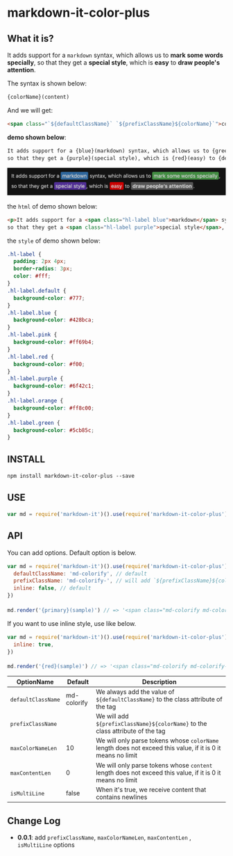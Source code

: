 # markdown-it-color-plus

## What it is?

It adds support for a `markdown` syntax, which allows us to **mark some words
specially**, so that they get a **special style**, which is **easy** to **draw
people's attention**.

The syntax is shown below:

```markdown
{colorName}(content)
```
And we will get:
```html
<span class="`${defaultClassName}` `${prefixClassName}${colorName}`">content</span>
```
**demo shown below**:
```markdown
It adds support for a {blue}(markdown) syntax, which allows us to {green}(mark some words specially),
so that they get a {purple}(special style), which is {red}(easy) to {default}(**draw people's attention**).
```

![demo](images/demo.png)

the `html` of demo shown below:
```html
<p>It adds support for a <span class="hl-label blue">markdown</span> syntax, which allows us to <span class="hl-label green">mark some words specially</span>,<br>
so that they get a <span class="hl-label purple">special style</span>, which is <span class="hl-label red">easy</span> to <span class="hl-label default"><strong>draw people’s attention</strong></span>.</p>
```

the `style` of demo shown below:
```css
.hl-label {
  padding: 2px 4px;
  border-radius: 3px;
  color: #fff;
}
.hl-label.default {
  background-color: #777;
}
.hl-label.blue {
  background-color: #428bca;
}
.hl-label.pink {
  background-color: #ff69b4;
}
.hl-label.red {
  background-color: #f00;
}
.hl-label.purple {
  background-color: #6f42c1;
}
.hl-label.orange {
  background-color: #ff8c00;
}
.hl-label.green {
  background-color: #5cb85c;
}
```

## INSTALL

```shell
npm install markdown-it-color-plus --save
```

## USE

```javascript
var md = require('markdown-it')().use(require('markdown-it-color-plus'))
```

## API

You can add options. Default option is below.

```javascript
var md = require('markdown-it')().use(require('markdown-it-color-plus'), {
  defaultClassName: 'md-colorify', // default
  prefixClassName: 'md-colorify-', // will add `${prefixClassName}${colorName}` to class style
  inline: false, // default
})

md.render('{primary}(sample)') // => '<span class="md-colorify md-colorify-primary">sample</span>'
```

If you want to use inline style, use like below.

```javascript
var md = require('markdown-it')().use(require('markdown-it-color-plus'), {
  inline: true,
})

md.render('{red}(sample)') // => '<span class="md-colorify md-colorify-red" style="color: red;">sample</span>'
```

| OptionName | Default       | Description                                                                                                 |
|------------|---------------|-------------------------------------------------------------------------------------------------------------|
| `defaultClassName`  | md-colorify | We always add the value of `${defaultClassName}` to the class attribute of the tag                          |
| `prefixClassName` |             | We will add `${prefixClassName}${colorName}` to the class attribute of the tag                              |
| `maxColorNameLen` | 10            | We will only parse tokens whose `colorName` length does not exceed this value, if it is 0 it means no limit |
| `maxContentLen` | 0             | We will only parse tokens whose `content` length does not exceed this value, if it is 0 it means no limit   |
| `isMultiLine` | false         | When it's true, we receive content that contains newlines |

## Change Log

+ **0.0.1**: add `prefixClassName`, `maxColorNameLen`, `maxContentLen`
  , `isMultiLine` options

